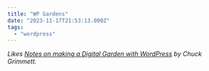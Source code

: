 ```yaml
---
title: "WP Gardens"
date: "2023-11-17T21:53:13.000Z"
tags: 
  - "wordpress"
---
```


_Likes [Notes on making a Digital Garden with WordPress](https://cagrimmett.com/development/2023/11/09/notes-on-making-a-digital-garden-with-wordpress/) by Chuck Grimmett._
